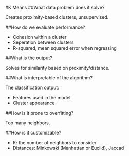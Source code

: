 #K Means
##What data problem does it solve?

Creates proximity-based clusters, unsupervised.

##How do we evaluate performance?

* Cohesion within a cluster  
* Seperation between clusters
* R-squared, mean squared error when regressing

##What is the output?

Solves for similarity based on proximity/distance.

##What is interpretable of the algorithm?

The classification output:
  * Features used in the model
  * Cluster appearance

##How is it prone to overfitting?

Too many neighbors.

##How is it customizable?

* K: the number of neighbors to consider
* Distances: Minkowski (Manhattan or Euclid), Jaccad